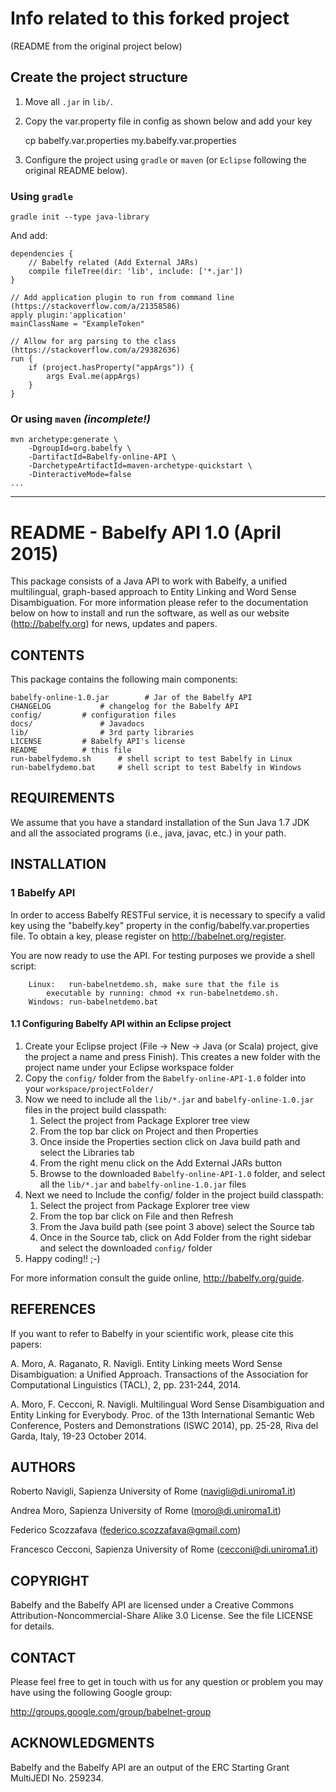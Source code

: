 Info related to this forked project
===================================

(README from the original project below)

Create the project structure
----------------------------

1. Move all `.jar` in `lib/`.
2. Copy the var.property file in config as shown below and add your key

    cp babelfy.var.properties my.babelfy.var.properties

3. Configure the project using `gradle` or `maven` (or `Eclipse` following the original README below).

### Using `gradle`

    gradle init --type java-library

And add:

    dependencies {
        // Babelfy related (Add External JARs)
        compile fileTree(dir: 'lib', include: ['*.jar'])
    }

    // Add application plugin to run from command line (https://stackoverflow.com/a/21358586)
    apply plugin:'application'
    mainClassName = "ExampleToken"

    // Allow for arg parsing to the class (https://stackoverflow.com/a/29382636)
    run {
        if (project.hasProperty("appArgs")) {
            args Eval.me(appArgs)
        }
    }

### Or using `maven` *(incomplete!)*


    mvn archetype:generate \
        -DgroupId=org.babelfy \
        -DartifactId=Babelfy-online-API \
        -DarchetypeArtifactId=maven-archetype-quickstart \
        -DinteractiveMode=false
    ...

*************************************

README - Babelfy API 1.0 (April 2015)
=====================================

This package consists of a Java API to work with Babelfy, a unified multilingual, graph-based approach to Entity Linking and Word Sense Disambiguation. For more information please refer to the documentation below on how to install and run the software, as well as our website (http://babelfy.org) for news, updates and papers.

CONTENTS
--------

This package contains the following main components:

    babelfy-online-1.0.jar        # Jar of the Babelfy API
    CHANGELOG			# changelog for the Babelfy API
    config/			# configuration files
    docs/				# Javadocs
    lib/				# 3rd party libraries
    LICENSE			# Babelfy API's license
    README			# this file
    run-babelfydemo.sh		# shell script to test Babelfy in Linux
    run-babelfydemo.bat		# shell script to test Babelfy in Windows

REQUIREMENTS
------------

We assume that you have a standard installation of the Sun Java 1.7 JDK and all the associated programs (i.e., java, javac, etc.) in your path.

INSTALLATION
------------

### 1 Babelfy API

In order to access Babelfy RESTFul service, it is necessary to specify a valid key using the "babelfy.key" property in the config/babelfy.var.properties file. To obtain a key, please register on http://babelnet.org/register.

You are now ready to use the API. For testing purposes we provide a shell script:

		Linux:   run-babelnetdemo.sh, make sure that the file is
			executable by running: chmod +x run-babelnetdemo.sh.
		Windows: run-babelnetdemo.bat

#### 1.1 Configuring Babelfy API within an Eclipse project

1. Create your Eclipse project (File -> New -> Java (or Scala) project, give the project a name and press Finish). This creates a new folder with the project name under your Eclipse workspace folder
2. Copy the `config/` folder from the `Babelfy-online-API-1.0` folder into your `workspace/projectFolder/`
3. Now we need to include all the `lib/*.jar` and `babelfy-online-1.0.jar` files in the project build classpath:
   1. Select the project from Package Explorer tree view
   2. From the top bar click on Project and then Properties
   3. Once inside the Properties section click on Java build path and select the Libraries tab
   4. From the right menu click on the Add External JARs button
   5. Browse to the downloaded `Babelfy-online-API-1.0` folder, and select all the `lib/*.jar` and `babelfy-online-1.0.jar` files
4. Next we need to Include the config/ folder in the project build classpath:
   1. Select the project from Package Explorer tree view
   2. From the top bar click on File and then Refresh
   3. From the Java build path (see point 3 above) select the Source tab
   4. Once in the Source tab, click on Add Folder from the right sidebar and select the downloaded `config/` folder
5. Happy coding!! ;-)

For more information consult the guide online, http://babelfy.org/guide.

REFERENCES
----------

If you want to refer to Babelfy in your scientific work, please cite
this papers:

A. Moro, A. Raganato, R. Navigli. Entity Linking meets Word Sense Disambiguation: a Unified Approach. Transactions of the Association for Computational Linguistics (TACL), 2, pp. 231-244, 2014.

A. Moro, F. Cecconi, R. Navigli. Multilingual Word Sense Disambiguation and Entity Linking for Everybody. Proc. of the 13th International Semantic Web Conference, Posters and Demonstrations (ISWC 2014), pp. 25-28, Riva del Garda, Italy, 19-23 October 2014.

AUTHORS
-------

Roberto Navigli, Sapienza University of Rome
(navigli@di.uniroma1.it)

Andrea Moro, Sapienza University of Rome
(moro@di.uniroma1.it)

Federico Scozzafava
(federico.scozzafava@gmail.com)

Francesco Cecconi, Sapienza University of Rome
(cecconi@di.uniroma1.it)

COPYRIGHT
---------

Babelfy and the Babelfy API are licensed under a Creative Commons
Attribution-Noncommercial-Share Alike 3.0 License.
See the file LICENSE for details.

CONTACT
-------

Please feel free to get in touch with us for any question or problem you
may have using the following Google group:

  http://groups.google.com/group/babelnet-group

ACKNOWLEDGMENTS
---------------

Babelfy and the Babelfy API are an output of the ERC Starting Grant
MultiJEDI No. 259234.
